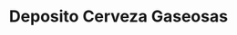---
title: "Deposito Cerveza Gaseosas"
url: /puerto-araujo/deposito-cerveza-gaseosas/
shop: bebidas
---